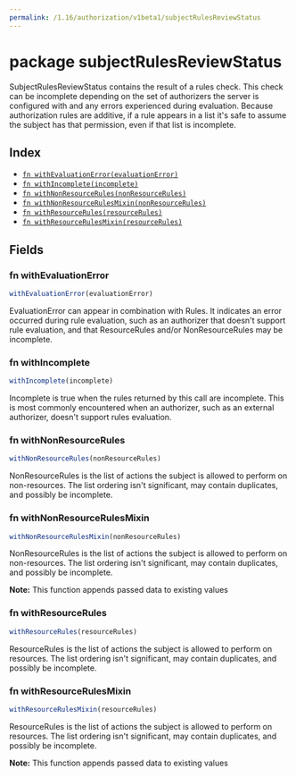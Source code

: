 ```yaml
---
permalink: /1.16/authorization/v1beta1/subjectRulesReviewStatus
---
```


# package subjectRulesReviewStatus

SubjectRulesReviewStatus contains the result of a rules check. This check can be incomplete depending on the set of authorizers the server is configured with and any errors experienced during evaluation. Because authorization rules are additive, if a rule appears in a list it's safe to assume the subject has that permission, even if that list is incomplete.

## Index

* [`fn withEvaluationError(evaluationError)`](#fn-withevaluationerror)
* [`fn withIncomplete(incomplete)`](#fn-withincomplete)
* [`fn withNonResourceRules(nonResourceRules)`](#fn-withnonresourcerules)
* [`fn withNonResourceRulesMixin(nonResourceRules)`](#fn-withnonresourcerulesmixin)
* [`fn withResourceRules(resourceRules)`](#fn-withresourcerules)
* [`fn withResourceRulesMixin(resourceRules)`](#fn-withresourcerulesmixin)

## Fields

### fn withEvaluationError

```ts
withEvaluationError(evaluationError)
```

EvaluationError can appear in combination with Rules. It indicates an error occurred during rule evaluation, such as an authorizer that doesn't support rule evaluation, and that ResourceRules and/or NonResourceRules may be incomplete.

### fn withIncomplete

```ts
withIncomplete(incomplete)
```

Incomplete is true when the rules returned by this call are incomplete. This is most commonly encountered when an authorizer, such as an external authorizer, doesn't support rules evaluation.

### fn withNonResourceRules

```ts
withNonResourceRules(nonResourceRules)
```

NonResourceRules is the list of actions the subject is allowed to perform on non-resources. The list ordering isn't significant, may contain duplicates, and possibly be incomplete.

### fn withNonResourceRulesMixin

```ts
withNonResourceRulesMixin(nonResourceRules)
```

NonResourceRules is the list of actions the subject is allowed to perform on non-resources. The list ordering isn't significant, may contain duplicates, and possibly be incomplete.

**Note:** This function appends passed data to existing values

### fn withResourceRules

```ts
withResourceRules(resourceRules)
```

ResourceRules is the list of actions the subject is allowed to perform on resources. The list ordering isn't significant, may contain duplicates, and possibly be incomplete.

### fn withResourceRulesMixin

```ts
withResourceRulesMixin(resourceRules)
```

ResourceRules is the list of actions the subject is allowed to perform on resources. The list ordering isn't significant, may contain duplicates, and possibly be incomplete.

**Note:** This function appends passed data to existing values